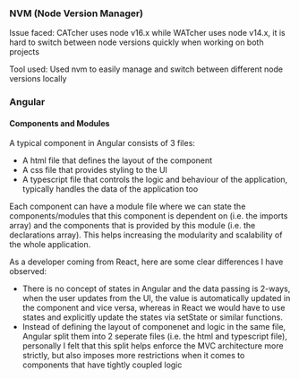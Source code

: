 ### NVM (Node Version Manager)

Issue faced: CATcher uses node v16.x while WATcher uses node v14.x, it is hard to switch between node versions quickly when working on both projects

Tool used: Used nvm to easily manage and switch between different node versions locally

### Angular

#### Components and Modules

A typical component in Angular consists of 3 files:

- A html file that defines the layout of the component
- A css file that provides styling to the UI
- A typescript file that controls the logic and behaviour of the application, typically handles the data of the application too

Each component can have a module file where we can state the components/modules that this component is dependent on (i.e. the imports array) and the components that is provided by this module (i.e. the declarations array). This helps increasing the modularity and scalability of the whole application.

As a developer coming from React, here are some clear differences I have observed:

- There is no concept of states in Angular and the data passing is 2-ways, when the user updates from the UI, the value is automatically updated in the component and vice versa, whereas in React we would have to use states and explicitly update the states via setState or similar functions.
- Instead of defining the layout of componenet and logic in the same file, Angular split them into 2 seperate files (i.e. the html and typescript file), personally I felt that this split helps enforce the MVC architecture more strictly, but also imposes more restrictions when it comes to components that have tightly coupled logic
